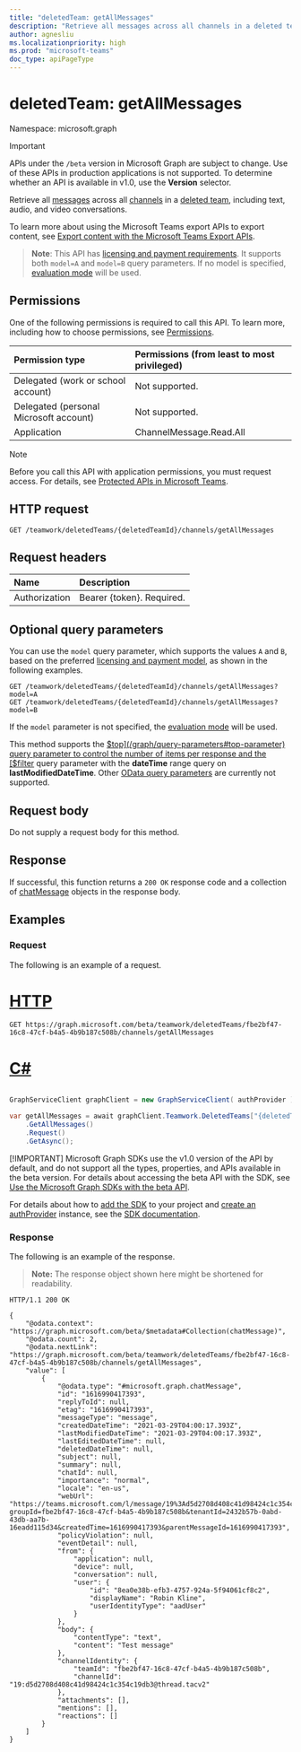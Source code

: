 ```yaml
---
title: "deletedTeam: getAllMessages"
description: "Retrieve all messages across all channels in a deleted team."
author: agnesliu
ms.localizationpriority: high
ms.prod: "microsoft-teams"
doc_type: apiPageType
---
```


# deletedTeam: getAllMessages
Namespace: microsoft.graph

> [!IMPORTANT]
> APIs under the `/beta` version in Microsoft Graph are subject to change. Use of these APIs in production applications is not supported. To determine whether an API is available in v1.0, use the **Version** selector.

Retrieve all [messages](../resources/chatmessage.md) across all [channels](../resources/channel.md) in a [deleted team](../resources/deletedteam.md), including text, audio, and video conversations.

To learn more about using the Microsoft Teams export APIs to export content, see [Export content with the Microsoft Teams Export APIs](/microsoftteams/export-teams-content).


>**Note**: 
> This API has [licensing and payment requirements](/graph/teams-licenses).
> It supports both `model=A` and `model=B` query parameters.
> If no model is specified, [evaluation mode](/graph/teams-licenses#evaluation-mode-default-requirements) will be used.

## Permissions
One of the following permissions is required to call this API. To learn more, including how to choose permissions, see [Permissions](/graph/permissions-reference).

|Permission type|Permissions (from least to most privileged)|
|:---|:---|
|Delegated (work or school account)|Not supported.|
|Delegated (personal Microsoft account)|Not supported.|
|Application|ChannelMessage.Read.All|

> [!NOTE]
> Before you call this API with application permissions, you must request access. For details, see [Protected APIs in Microsoft Teams](/graph/teams-protected-apis).

## HTTP request

<!-- {
  "blockType": "ignored"
}
-->
``` http
GET /teamwork/deletedTeams/{deletedTeamId}/channels/getAllMessages
```

## Request headers
|Name|Description|
|:---|:---|
|Authorization|Bearer {token}. Required.|

## Optional query parameters

You can use the `model` query parameter, which supports the values `A` and `B`, based on the preferred [licensing and payment model](/graph/teams-licenses),
as shown in the following examples.  

```http
GET /teamwork/deletedTeams/{deletedTeamId}/channels/getAllMessages?model=A
GET /teamwork/deletedTeams/{deletedTeamId}/channels/getAllMessages?model=B
```

If the `model` parameter is not specified, the [evaluation mode](/graph/teams-licenses#evaluation-mode-default-requirements) will be used.

This method supports the [$top](/graph/query-parameters#top-parameter) query parameter to control the number of items per response and the [$filter](/graph/query-parameters#filter-parameter) query parameter with the **dateTime** range query on **lastModifiedDateTime**. Other [OData query parameters](/graph/query-parameters) are currently not supported.

## Request body
Do not supply a request body for this method.

## Response

If successful, this function returns a `200 OK` response code and a collection of [chatMessage](../resources/chatmessage.md) objects in the response body.

## Examples

### Request
The following is an example of a request.

# [HTTP](#tab/http)
<!-- {
  "blockType": "request",
  "name": "deletedteamthis_getallmessages"
}
-->
``` http
GET https://graph.microsoft.com/beta/teamwork/deletedTeams/fbe2bf47-16c8-47cf-b4a5-4b9b187c508b/channels/getAllMessages
```

# [C#](#tab/csharp)

```csharp

GraphServiceClient graphClient = new GraphServiceClient( authProvider );

var getAllMessages = await graphClient.Teamwork.DeletedTeams["{deletedTeam-id}"].Channels
	.GetAllMessages()
	.Request()
	.GetAsync();

```


 [!IMPORTANT]
 Microsoft Graph SDKs use the v1.0 version of the API by default, and do not support all the types, properties, and APIs available in the beta version. For details about accessing the beta API with the SDK, see [Use the Microsoft Graph SDKs with the beta API](/graph/sdks/use-beta).

 For details about how to [add the SDK](/graph/sdks/sdk-installation) to your project and [create an authProvider](/graph/sdks/choose-authentication-providers) instance, see the [SDK documentation](/graph/sdks/sdks-overview).

### Response
The following is an example of the response.
>**Note:** The response object shown here might be shortened for readability.
<!-- {
  "blockType": "response",
  "truncated": true,
  "@odata.type": "microsoft.graph.chatMessage",
  "isCollection": true
}
-->
``` http
HTTP/1.1 200 OK

{
    "@odata.context": "https://graph.microsoft.com/beta/$metadata#Collection(chatMessage)",
    "@odata.count": 2,
    "@odata.nextLink": "https://graph.microsoft.com/beta/teamwork/deletedTeams/fbe2bf47-16c8-47cf-b4a5-4b9b187c508b/channels/getAllMessages",
    "value": [
        {
            "@odata.type": "#microsoft.graph.chatMessage",
            "id": "1616990417393",
            "replyToId": null,
            "etag": "1616990417393",
            "messageType": "message",
            "createdDateTime": "2021-03-29T04:00:17.393Z",
            "lastModifiedDateTime": "2021-03-29T04:00:17.393Z",
            "lastEditedDateTime": null,
            "deletedDateTime": null,
            "subject": null,
            "summary": null,
            "chatId": null,
            "importance": "normal",
            "locale": "en-us",
            "webUrl": "https://teams.microsoft.com/l/message/19%3Ad5d2708d408c41d98424c1c354c19db3%40thread.tacv2/1616990417393?groupId=fbe2bf47-16c8-47cf-b4a5-4b9b187c508b&tenantId=2432b57b-0abd-43db-aa7b-16eadd115d34&createdTime=1616990417393&parentMessageId=1616990417393",
            "policyViolation": null,
            "eventDetail": null,
            "from": {
                "application": null,
                "device": null,
                "conversation": null,
                "user": {
                    "id": "8ea0e38b-efb3-4757-924a-5f94061cf8c2",
                    "displayName": "Robin Kline",
                    "userIdentityType": "aadUser"
                }
            },
            "body": {
                "contentType": "text",
                "content": "Test message"
            },
            "channelIdentity": {
                "teamId": "fbe2bf47-16c8-47cf-b4a5-4b9b187c508b",
                "channelId": "19:d5d2708d408c41d98424c1c354c19db3@thread.tacv2"
            },
            "attachments": [],
            "mentions": [],
            "reactions": []
        }
    ]
}
```

